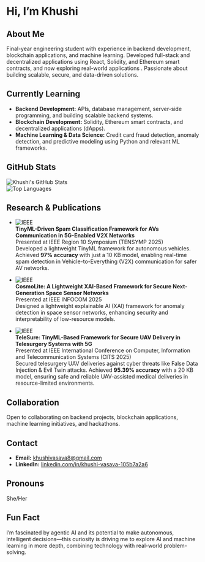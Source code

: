 # Hi, I’m Khushi

## About Me
Final-year engineering student with experience in backend development, blockchain applications, and machine learning. Developed full-stack and decentralized applications using React, Solidity, and Ethereum smart contracts, and now exploring real-world applications . Passionate about building scalable, secure, and data-driven solutions.

## Currently Learning
- **Backend Development:** APIs, database management, server-side programming, and building scalable backend systems.  
- **Blockchain Development:** Solidity, Ethereum smart contracts, and decentralized applications (dApps).  
- **Machine Learning & Data Science:** Credit card fraud detection, anomaly detection, and predictive modeling using Python and relevant ML frameworks.

## GitHub Stats
![Khushi's GitHub Stats](https://github-readme-stats.vercel.app/api?username=Katch-me&show_icons=true&theme=radical)  
![Top Languages](https://github-readme-stats.vercel.app/api/top-langs/?username=Katch-me&layout=compact&theme=radical)

## Research & Publications
- ![IEEE](https://img.shields.io/badge/IEEE-TENSYMP_2025-blue?style=for-the-badge)  
  **TinyML-Driven Spam Classification Framework for AVs Communication in 5G-Enabled V2X Networks**  
  Presented at IEEE Region 10 Symposium (TENSYMP 2025)  
  Developed a lightweight TinyML framework for autonomous vehicles. Achieved **97% accuracy** with just a 10 KB model, enabling real-time spam detection in Vehicle-to-Everything (V2X) communication for safer AV networks.

- ![IEEE](https://img.shields.io/badge/IEEE-INFOCOM_2025-red?style=for-the-badge)  
  **CosmoLite: A Lightweight XAI-Based Framework for Secure Next-Generation Space Sensor Networks**  
  Presented at IEEE INFOCOM 2025  
  Designed a lightweight explainable AI (XAI) framework for anomaly detection in space sensor networks, enhancing security and interpretability of low-resource models.

- ![IEEE](https://img.shields.io/badge/IEEE-CITS_2025-green?style=for-the-badge)  
  **TeleSure: TinyML-Based Framework for Secure UAV Delivery in Telesurgery Systems with 5G**  
  Presented at IEEE International Conference on Computer, Information and Telecommunication Systems (CITS 2025)  
  Secured telesurgery UAV deliveries against cyber threats like False Data Injection & Evil Twin attacks. Achieved **95.39% accuracy** with a 20 KB model, ensuring safe and reliable UAV-assisted medical deliveries in resource-limited environments.

## Collaboration
Open to collaborating on backend projects, blockchain applications, machine learning initiatives, and hackathons.

## Contact
- **Email:** khushivasava8@gmail.com  
- **LinkedIn:** [linkedin.com/in/khushi-vasava-105b7a2a6](https://www.linkedin.com/in/khushi-vasava-105b7a2a6/)

## Pronouns
She/Her

## Fun Fact
I’m fascinated by agentic AI and its potential to make autonomous, intelligent decisions—this curiosity is driving me to explore AI and machine learning in more depth, combining technology with real-world problem-solving.
